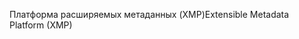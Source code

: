 <span data-ttu-id="5cc77-101">Платформа расширяемых метаданных (XMP)</span><span class="sxs-lookup"><span data-stu-id="5cc77-101">Extensible Metadata Platform (XMP)</span></span>